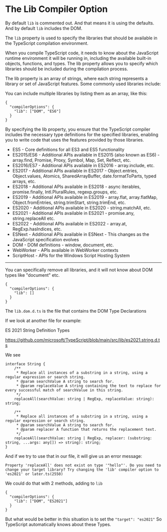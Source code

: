 # The Lib Compiler Option

By default `lib` is commented out. And that means it is using the defaults. And by default `lib` includes the DOM.

The `lib` property is used to specify the libraries that should be available in the TypeScript compilation environment.

When you compile TypeScript code, it needs to know about the JavaScript runtime environment it will be running in, including the available built-in objects, functions, and types. The lib property allows you to specify which libraries should be included during the compilation process.

The lib property is an array of strings, where each string represents a library or set of JavaScript features. Some commonly used libraries include:

You can include multiple libraries by listing them as an array, like this:

```
{
  "compilerOptions": {
    "lib": ["DOM", "ES6"]
  }
}
```

By specifying the lib property, you ensure that the TypeScript compiler includes the necessary type definitions for the specified libraries, enabling you to write code that uses the features provided by those libraries.

- ES5 - Core definitions for all ES3 and ES5 functionality
- ES2015/ES6 - Additional APIs available in ES2015 (also known as ES6) - array.find, Promise, Proxy, Symbol, Map, Set, Reflect, etc.
- ES2016/ES7 - Additional APIs available in ES2016 - array.include, etc.
- ES2017 - Additional APIs available in ES2017 - Object.entries, Object.values, Atomics, SharedArrayBuffer, date.formatToParts, typed arrays, etc.
- ES2018 - Additional APIs available in ES2018 - async iterables, promise.finally, Intl.PluralRules, regexp.groups, etc.
- ES2019 - Additional APIs available in ES2019 - array.flat, array.flatMap, Object.fromEntries, string.trimStart, string.trimEnd, etc.
- ES2020 - Additional APIs available in ES2020 - string.matchAll, etc.
- ES2021 - Additional APIs available in ES2021 - promise.any, string.replaceAll etc.
- ES2022 - Additional APIs available in ES2022 - array.at, RegExp.hasIndices, etc.
- ESNext - Additional APIs available in ESNext - This changes as the JavaScript specification evolves
- DOM - DOM definitions - window, document, etc.
- WebWorker - APIs available in WebWorker contexts
- ScriptHost - APIs for the Windows Script Hosting System

---

You can specifically remove all libraries, and it will not know about DOM types like "document" etc.

```
{
  "compilerOptions": {
    "lib": []
  }
}
```

The `lib.dom.d.ts` is the file that contains the DOM Type Declarations

If we look at another file for example:

ES 2021 String Definition Types

https://github.com/microsoft/TypeScript/blob/main/src/lib/es2021.string.d.ts

We see

```
interface String {
    /**
     * Replace all instances of a substring in a string, using a regular expression or search string.
     * @param searchValue A string to search for.
     * @param replaceValue A string containing the text to replace for every successful match of searchValue in this string.
     */
    replaceAll(searchValue: string | RegExp, replaceValue: string): string;

    /**
     * Replace all instances of a substring in a string, using a regular expression or search string.
     * @param searchValue A string to search for.
     * @param replacer A function that returns the replacement text.
     */
    replaceAll(searchValue: string | RegExp, replacer: (substring: string, ...args: any[]) => string): string;
}
```

And if we try to use that in our file, it will give us an error message:

```
Property 'replaceAll' does not exist on type '"hello"'. Do you need to change your target library? Try changing the 'lib' compiler option to 'es2021' or later.ts(2550)
```

We could do that with 2 methods, adding to `lib`

```
{
  "compilerOptions": {
    "lib": ["DOM", "ES2021"]
  }
}
```

But what would be better in this situation is to set the `"target": "es2021"`
So TypeScript automatically knows about these Types.
